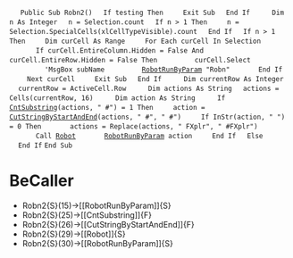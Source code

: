 &nbsp;&nbsp;&nbsp;&nbsp;
`Public Sub Robn2()`
&nbsp;&nbsp;&nbsp;&nbsp;`If testing Then`
&nbsp;&nbsp;&nbsp;&nbsp;&nbsp;&nbsp;&nbsp;&nbsp;`Exit Sub`
&nbsp;&nbsp;&nbsp;&nbsp;`End If`
&nbsp;&nbsp;&nbsp;&nbsp;
&nbsp;&nbsp;&nbsp;&nbsp;`Dim n As Integer`
&nbsp;&nbsp;&nbsp;&nbsp;`n = Selection.count`
&nbsp;&nbsp;&nbsp;&nbsp;`If n > 1 Then`
&nbsp;&nbsp;&nbsp;&nbsp;&nbsp;&nbsp;&nbsp;&nbsp;`n = Selection.SpecialCells(xlCellTypeVisible).count`
&nbsp;&nbsp;&nbsp;&nbsp;`End If`
&nbsp;&nbsp;&nbsp;&nbsp;`If n > 1 Then`
&nbsp;&nbsp;&nbsp;&nbsp;&nbsp;&nbsp;&nbsp;&nbsp;`Dim curCell As Range`
&nbsp;&nbsp;&nbsp;&nbsp;&nbsp;&nbsp;&nbsp;&nbsp;`For Each curCell In Selection`
&nbsp;&nbsp;&nbsp;&nbsp;&nbsp;&nbsp;&nbsp;&nbsp;&nbsp;&nbsp;&nbsp;&nbsp;`If curCell.EntireColumn.Hidden = False And curCell.EntireRow.Hidden = False Then`
&nbsp;&nbsp;&nbsp;&nbsp;&nbsp;&nbsp;&nbsp;&nbsp;&nbsp;&nbsp;&nbsp;&nbsp;&nbsp;&nbsp;&nbsp;&nbsp;`curCell.Select`
&nbsp;&nbsp;&nbsp;&nbsp;&nbsp;&nbsp;&nbsp;&nbsp;&nbsp;&nbsp;&nbsp;&nbsp;&nbsp;&nbsp;&nbsp;&nbsp;`'MsgBox subName`
&nbsp;&nbsp;&nbsp;&nbsp;&nbsp;&nbsp;&nbsp;&nbsp;&nbsp;&nbsp;&nbsp;&nbsp;&nbsp;&nbsp;&nbsp;&nbsp;[`RobotRunByParam`](RobotRunByParam)` "Robn"`
&nbsp;&nbsp;&nbsp;&nbsp;&nbsp;&nbsp;&nbsp;&nbsp;&nbsp;&nbsp;&nbsp;&nbsp;`End If`
&nbsp;&nbsp;&nbsp;&nbsp;&nbsp;&nbsp;&nbsp;&nbsp;`Next curCell`
&nbsp;&nbsp;&nbsp;&nbsp;&nbsp;&nbsp;&nbsp;&nbsp;`Exit Sub`
&nbsp;&nbsp;&nbsp;&nbsp;`End If`
&nbsp;&nbsp;&nbsp;&nbsp;
&nbsp;&nbsp;&nbsp;&nbsp;`Dim currentRow As Integer`
&nbsp;&nbsp;&nbsp;&nbsp;`currentRow = ActiveCell.Row`
&nbsp;&nbsp;&nbsp;&nbsp;
&nbsp;&nbsp;&nbsp;&nbsp;`Dim actions As String`
&nbsp;&nbsp;&nbsp;&nbsp;`actions = Cells(currentRow, 16)`
&nbsp;&nbsp;&nbsp;&nbsp;
&nbsp;&nbsp;&nbsp;&nbsp;`Dim action As String`
&nbsp;&nbsp;&nbsp;&nbsp;
&nbsp;&nbsp;&nbsp;&nbsp;`If `[`CntSubstring`](CntSubstring)`(actions, " #") = 1 Then`
&nbsp;&nbsp;&nbsp;&nbsp;&nbsp;&nbsp;&nbsp;&nbsp;`action = `[`CutStringByStartAndEnd`](CutStringByStartAndEnd)`(actions, " #", " #")`
&nbsp;&nbsp;&nbsp;&nbsp;&nbsp;&nbsp;&nbsp;&nbsp;`If InStr(action, " ") = 0 Then`
&nbsp;&nbsp;&nbsp;&nbsp;&nbsp;&nbsp;&nbsp;&nbsp;&nbsp;&nbsp;&nbsp;&nbsp;`actions = Replace(actions, " FXplr", " #FXplr")`
&nbsp;&nbsp;&nbsp;&nbsp;&nbsp;&nbsp;&nbsp;&nbsp;&nbsp;&nbsp;&nbsp;&nbsp;`Call `[`Robot`](Robot)
&nbsp;&nbsp;&nbsp;&nbsp;&nbsp;&nbsp;&nbsp;&nbsp;&nbsp;&nbsp;&nbsp;&nbsp;[`RobotRunByParam`](RobotRunByParam)` action`
&nbsp;&nbsp;&nbsp;&nbsp;&nbsp;&nbsp;&nbsp;&nbsp;`End If`
&nbsp;&nbsp;&nbsp;&nbsp;`Else`
&nbsp;&nbsp;&nbsp;&nbsp;
&nbsp;&nbsp;&nbsp;&nbsp;`End If`
`End Sub`
&nbsp;&nbsp;&nbsp;&nbsp;


# BeCaller
- Robn2{S}(15)->[[RobotRunByParam]]{S}
- Robn2{S}(25)->[[CntSubstring]]{F}
- Robn2{S}(26)->[[CutStringByStartAndEnd]]{F}
- Robn2{S}(29)->[[Robot]]{S}
- Robn2{S}(30)->[[RobotRunByParam]]{S}

